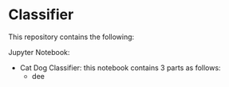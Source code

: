 # Classifier
This repository contains the following:

Jupyter Notebook:
- Cat Dog Classifier: this notebook contains 3 parts as follows:
  - dee
